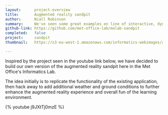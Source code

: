 ```yaml
---
layout:      project-overview
title:       Augmented reality sandpit
author:      Niall Robinson
summary:     We've seen some great examples on line of interactive, dynamic, sandpit-worlds. We're going to try building our own, complete with weather!
github-link: https://github.com/met-office-lab/molab-sandpit
completed:   false
project:     sandpit
thumbnail:   https://s3-eu-west-1.amazonaws.com/informatics-webimages/articles/2015-08-04-augmented-reality-sandpit/coloured-terrain.png

---
```


Inspired by the project seen in the youtube link below, we have decided to build our own version of the augmented reality sandpit here in the Met Office's Informatics Lab.

The idea initially is to replicate the functionality of the existing application, then hack away to add additional weather and ground conditions to further enhance the augmented reality experience and overall fun of the learning environment.

{% youtube j9JXtTj0mzE %}
